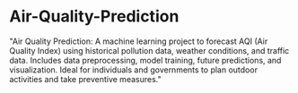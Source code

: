 # Air-Quality-Prediction
"Air Quality Prediction: A machine learning project to forecast AQI (Air Quality Index) using historical pollution data, weather conditions, and traffic data. Includes data preprocessing, model training, future predictions, and visualization. Ideal for individuals and governments to plan outdoor activities and take preventive measures."
